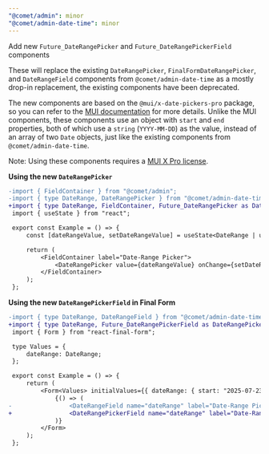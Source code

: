 ```yaml
---
"@comet/admin": minor
"@comet/admin-date-time": minor
---
```


Add new `Future_DateRangePicker` and `Future_DateRangePickerField` components

These will replace the existing `DateRangePicker`, `FinalFormDateRangePicker`, and `DateRangeField` components from `@comet/admin-date-time` as a mostly drop-in replacement, the existing components have been deprecated.

The new components are based on the `@mui/x-date-pickers-pro` package, so you can refer to the [MUI documentation](https://v7.mui.com/x/api/date-pickers/date-range-picker/) for more details.
Unlike the MUI components, these components use an object with `start` and `end` properties, both of which use a `string` (`YYYY-MM-DD`) as the value, instead of an array of two `Date` objects, just like the existing components from `@comet/admin-date-time`.

Note: Using these components requires a [MUI X Pro license](https://v7.mui.com/x/introduction/licensing/).

**Using the new `DateRangePicker`**

```diff
-import { FieldContainer } from "@comet/admin";
-import { type DateRange, DateRangePicker } from "@comet/admin-date-time";
+import { type DateRange, FieldContainer, Future_DateRangePicker as DateRangePicker } from "@comet/admin";
 import { useState } from "react";

 export const Example = () => {
     const [dateRangeValue, setDateRangeValue] = useState<DateRange | undefined>();

     return (
         <FieldContainer label="Date-Range Picker">
             <DateRangePicker value={dateRangeValue} onChange={setDateRangeValue} />
         </FieldContainer>
     );
 };
```

**Using the new `DateRangePickerField` in Final Form**

```diff
-import { type DateRange, DateRangeField } from "@comet/admin-date-time";
+import { type DateRange, Future_DateRangePickerField as DateRangePickerField } from "@comet/admin";
 import { Form } from "react-final-form";

 type Values = {
     dateRange: DateRange;
 };

 export const Example = () => {
     return (
         <Form<Values> initialValues={{ dateRange: { start: "2025-07-23", end: "2025-07-25" } }} onSubmit={() => {}}>
             {() => (
-                <DateRangeField name="dateRange" label="Date-Range Picker" />
+                <DateRangePickerField name="dateRange" label="Date-Range Picker" />
             )}
         </Form>
     );
 };
```

